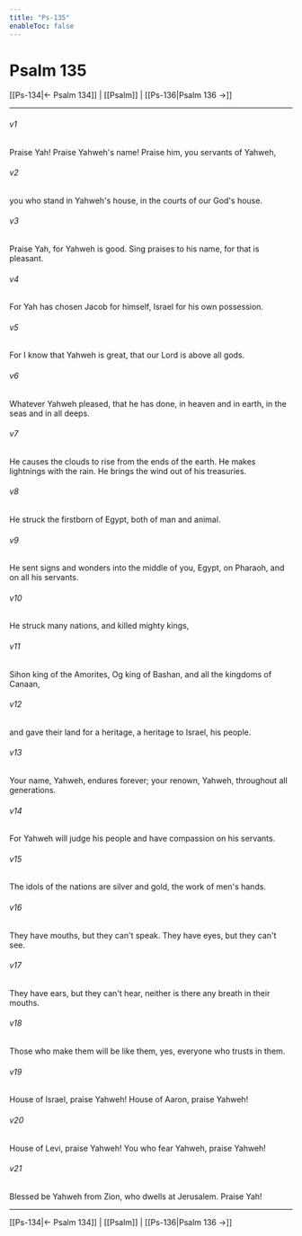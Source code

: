 ```yaml
---
title: "Ps-135"
enableToc: false
---
```

# Psalm 135

[[Ps-134|← Psalm 134]] | [[Psalm]] | [[Ps-136|Psalm 136 →]]
***



###### v1 
Praise Yah! Praise Yahweh's name! Praise him, you servants of Yahweh, 

###### v2 
you who stand in Yahweh's house, in the courts of our God's house. 

###### v3 
Praise Yah, for Yahweh is good. Sing praises to his name, for that is pleasant. 

###### v4 
For Yah has chosen Jacob for himself, Israel for his own possession. 

###### v5 
For I know that Yahweh is great, that our Lord is above all gods. 

###### v6 
Whatever Yahweh pleased, that he has done, in heaven and in earth, in the seas and in all deeps. 

###### v7 
He causes the clouds to rise from the ends of the earth. He makes lightnings with the rain. He brings the wind out of his treasuries. 

###### v8 
He struck the firstborn of Egypt, both of man and animal. 

###### v9 
He sent signs and wonders into the middle of you, Egypt, on Pharaoh, and on all his servants. 

###### v10 
He struck many nations, and killed mighty kings, 

###### v11 
Sihon king of the Amorites, Og king of Bashan, and all the kingdoms of Canaan, 

###### v12 
and gave their land for a heritage, a heritage to Israel, his people. 

###### v13 
Your name, Yahweh, endures forever; your renown, Yahweh, throughout all generations. 

###### v14 
For Yahweh will judge his people and have compassion on his servants. 

###### v15 
The idols of the nations are silver and gold, the work of men's hands. 

###### v16 
They have mouths, but they can't speak. They have eyes, but they can't see. 

###### v17 
They have ears, but they can't hear, neither is there any breath in their mouths. 

###### v18 
Those who make them will be like them, yes, everyone who trusts in them. 

###### v19 
House of Israel, praise Yahweh! House of Aaron, praise Yahweh! 

###### v20 
House of Levi, praise Yahweh! You who fear Yahweh, praise Yahweh! 

###### v21 
Blessed be Yahweh from Zion, who dwells at Jerusalem. Praise Yah!

***
[[Ps-134|← Psalm 134]] | [[Psalm]] | [[Ps-136|Psalm 136 →]]
